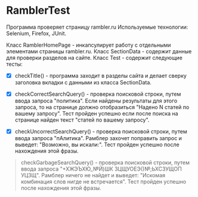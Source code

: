 # RamblerTest
Программа проверяет страницу rambler.ru
Используемые технологии: Selenium, Firefox, JUnit.

Класс RamblerHomePage - инкапсулирует работу с отдельными элементами страницы rambler.ru.
Класс SectionData - содержит данные для проверки разделов на сайте.
Класс Test - содержит следующие тесты:
- [x] checkTitle() - программа заходит в разделы сайта и делает сверку заголовка вкладки с данными из класса SectionData.

- [x] checkCorrectSearchQuery() - проверка поисковой строки, путем ввода запроса "политика". Если найдены результаты для этого запроса, то на странице должно отобразиться "Надено N статей по вашему запросу". Тест пройден успешно если послe поиска на странице найден текст "статей по вашему запросу".
    
- [x] checkUncorrectSearchQuery() - проверка поисковой строки, путем ввода запроса "пАлитика". Рамблер захочет поправить запрос и выведет: "Возможно, вы искали:". Тест пройден успешно после нахождения этой фразы.
    
>checkGarbageSearchQuery() - проверка поисковой строки, путем ввода запроса "+ХЖЭЪХЮ_№Й)ШК ЗЦЩУОЕЭ()№;ЬХСЗУЩОП УЦЗЩ". Рамблер ничего не найдет и выведет: "Искомая комбинация слов нигде не встречается". Тест пройден успешно после нахождения этой фразы.




